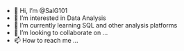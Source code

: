 - 👋 Hi, I’m @SalG101
- 👀 I’m interested in Data Analysis
- 🌱 I’m currently learning SQL and other analysis platforms
- 💞️ I’m looking to collaborate on ...
- 📫 How to reach me ...

<!---
SalG101/SalG101 is a ✨ special ✨ repository because its `README.md` (this file) appears on your GitHub profile.
You can click the Preview link to take a look at your changes.
--->
